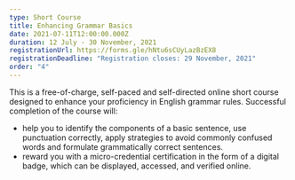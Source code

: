```yaml
---
type: Short Course
title: Enhancing Grammar Basics
date: 2021-07-11T12:00:00.000Z
duration: 12 July - 30 November, 2021
registrationUrl: https://forms.gle/hNtu6sCUyLazBzEX8
registrationDeadline: "Registration closes: 29 November, 2021"
order: "4"
---
```


This is a free-of-charge, self-paced and self-directed online short
course designed to enhance your proficiency in English grammar
rules. Successful completion of the course will:

- help you to identify the components of a basic sentence, use punctuation correctly, apply strategies to avoid commonly confused words and formulate grammatically correct sentences.
- reward you with a micro-credential certification in the form of a digital badge, which can be displayed, accessed, and verified online.
